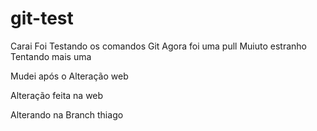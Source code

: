 # git-test
Carai Foi Testando os comandos Git
Agora foi uma pull
Muiuto estranho
Tentando mais uma

Mudei após o Alteração web

Alteração feita na web

Alterando na Branch thiago

